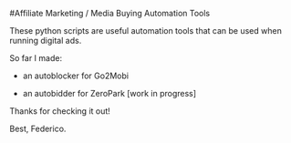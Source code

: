 #Affiliate Marketing / Media Buying Automation Tools

These python scripts are useful automation tools that can be used when running digital ads.

So far I made:

- an autoblocker for Go2Mobi

- an autobidder for ZeroPark [work in progress]

Thanks for checking it out!

Best,
Federico.